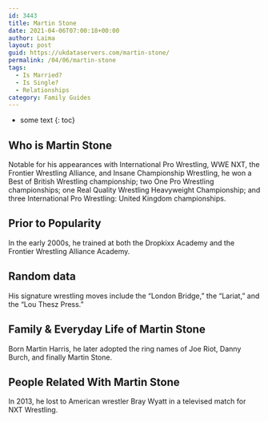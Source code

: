 ```yaml
---
id: 3443
title: Martin Stone
date: 2021-04-06T07:00:18+00:00
author: Laima
layout: post
guid: https://ukdataservers.com/martin-stone/
permalink: /04/06/martin-stone
tags:
  - Is Married?
  - Is Single?
  - Relationships
category: Family Guides
---
```


* some text
{: toc}


## Who is Martin Stone
                  
                  
                  
Notable for his appearances with International Pro Wrestling, WWE NXT, the Frontier Wrestling Alliance, and Insane Championship Wrestling, he won a Best of British Wrestling championship; two One Pro Wrestling championships; one Real Quality Wrestling Heavyweight Championship; and three International Pro Wrestling: United Kingdom championships.
                  
              
            
              
            
                
                
                
## Prior to Popularity
                  
                  
                  
In the early 2000s, he trained at both the Dropkixx Academy and the Frontier Wrestling Alliance Academy.
                  
              
            
              
            
                
                
                
## Random data
                  
                  
                  
His signature wrestling moves include the &#8220;London Bridge,&#8221; the &#8220;Lariat,&#8221; and the &#8220;Lou Thesz Press.&#8221;
                  
              
            
              
            
                
                
                
## Family & Everyday Life of Martin Stone
                  
                  
                  
Born Martin Harris, he later adopted the ring names of Joe Riot, Danny Burch, and finally Martin Stone.
                  
              
            
              
            
                
                
                
## People Related With Martin Stone
                  
                  
                  
In 2013, he lost to American wrestler Bray Wyatt in a televised match for NXT Wrestling.
                  
              
            
              
            
                
              
            
              
              
            
            
              
            
          
          
          